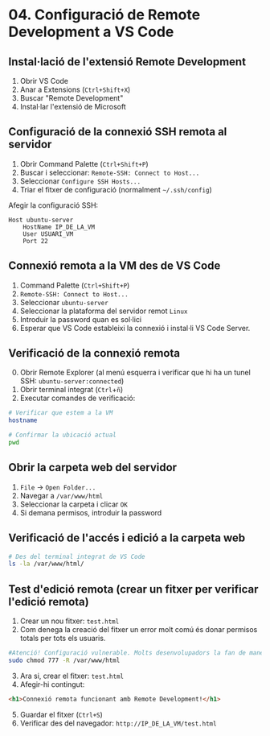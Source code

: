 # 04. Configuració de Remote Development a VS Code

## Instal·lació de l'extensió Remote Development

1. Obrir VS Code
2. Anar a Extensions (`Ctrl+Shift+X`)
3. Buscar "Remote Development"
4. Instal·lar l'extensió de Microsoft

## Configuració de la connexió SSH remota al servidor

1. Obrir Command Palette (`Ctrl+Shift+P`)
2. Buscar i seleccionar: `Remote-SSH: Connect to Host...`
3. Seleccionar `Configure SSH Hosts...`
4. Triar el fitxer de configuració (normalment `~/.ssh/config`)

Afegir la configuració SSH:

```
Host ubuntu-server
    HostName IP_DE_LA_VM
    User USUARI_VM
    Port 22
```

## Connexió remota a la VM des de VS Code

1. Command Palette (`Ctrl+Shift+P`)
2. `Remote-SSH: Connect to Host...`
3. Seleccionar `ubuntu-server`
4. Seleccionar la plataforma del servidor remot `Linux`
5. Introduir la password quan es sol·lici
6. Esperar que VS Code estableixi la connexió i instal·li VS Code Server.

## Verificació de la connexió remota

0. Obrir Remote Explorer (al menú esquerra i verificar que hi ha un tunel SSH: `ubuntu-server:connected`)
1. Obrir terminal integrat (`Ctrl`+`ñ`)
2. Executar comandes de verificació:

```bash
# Verificar que estem a la VM
hostname

# Confirmar la ubicació actual
pwd
```

## Obrir la carpeta web del servidor

1. `File` → `Open Folder...`
2. Navegar a `/var/www/html`
3. Seleccionar la carpeta i clicar `OK`
4. Si demana permisos, introduir la password

## Verificació de l'accés i edició a la carpeta web

```bash
# Des del terminal integrat de VS Code
ls -la /var/www/html/
```

## Test d'edició remota (crear un fitxer per verificar l'edició remota)

1. Crear un nou fitxer: `test.html`
2. Com denega la creació del fitxer un error molt comú és donar permisos totals per tots els usuaris.

```bash
#Atenció! Configuració vulnerable. Molts desenvolupadors la fan de manera imprudent.
sudo chmod 777 -R /var/www/html
```

3. Ara si, crear el fitxer: `test.html`
4. Afegir-hi contingut:

```html
<h1>Connexió remota funcionant amb Remote Development!</h1>
```

5. Guardar el fitxer (`Ctrl+S`)
6. Verificar des del navegador: `http://IP_DE_LA_VM/test.html`